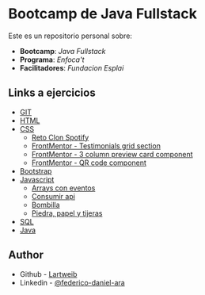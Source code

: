 # Bootcamp de Java Fullstack

Este es un repositorio personal sobre:

- **Bootcamp**: _Java Fullstack_
- **Programa**: _Enfoca't_
- **Facilitadores**: _Fundacion Esplai_

## Links a ejercicios

- [GIT](https://github.com/Lartweib/Bootcamp-Java-Fullstack/tree/master/GIT)
- [HTML](https://github.com/Lartweib/Bootcamp-Java-Fullstack/tree/master/HTML)
- [CSS](https://github.com/Lartweib/Bootcamp-Java-Fullstack/tree/master/CSS)
  - [Reto Clon Spotify](https://github.com/Lartweib/lab-css-spotify-clone)
  - [FrontMentor - Testimonials grid section](https://github.com/Lartweib/FrontendMentor-testimonials-grid-section)
  - [FrontMentor - 3 column preview card component](https://github.com/Lartweib/FrontendMentor-3-column-preview-card)
  - [FrontMentor - QR code component](https://github.com/Lartweib/FrontendMentor-QRcode)
- [Bootstrap](https://github.com/Lartweib/Bootcamp-Java-Fullstack/tree/master/bootstrap)
- [Javascript](https://github.com/Lartweib/Bootcamp-Java-Fullstack/tree/master/JS)
  - [Arrays con eventos](https://github.com/Lartweib/Bootcamp-Java-Fullstack/tree/master/JS/arrays/array%20con%20evento)
  - [Consumir api](https://github.com/Lartweib/Bootcamp-Java-Fullstack/tree/master/JS/consumir%20api%20ej18)
  - [Bombilla](https://github.com/Lartweib/Bootcamp-Java-Fullstack/tree/master/JS/ejercicio%20bombilla)
  - [Piedra, papel y tijeras](https://github.com/Lartweib/Bootcamp-Java-Fullstack/tree/master/JS/ejercicio%20pieda%20papel%20tijera)
- [SQL](https://github.com/Lartweib/Bootcamp-Java-Fullstack/tree/master/SQL)
- [Java](https://github.com/Lartweib/Bootcamp-Java-Fullstack/tree/master/java)

## Author

- Github - [Lartweib](https://github.com/Lartweib)
- Linkedin - [@federico-daniel-ara](https://www.linkedin.com/in/federico-daniel-ara/)

